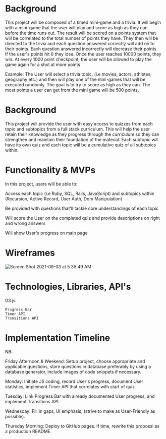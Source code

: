 # Background

This project will be composed of a timed mini-game and a trivia. It will begin with a
mini-game that the user will play and score as high as they can before the time runs out. 
The result will be scored on a points system that will be correlated to the 
total number of points they have. They then will be directed to the trivia and each question answered correctly will add on to their points. Each question answered incorrectly will decrease 
their points. If the user's points hit 0 they lose. Once the user reaches 10000 points,
they win. At every 1000 point checkpoint, the user will be allowed to play the game again 
for a shot at more points

Example: The User will select a trivia topic, (i.e movies, actors, athletes, geography etc.)
and then will play one of the mini-games that will be executed randomly. The goal 
is to try to score as high as they can. The most points a user can get from the mini game
will be 500 points. 

# Background

This project will provide the user with easy access to quizzes from each topic and subtopics from a full stack curriculum. This will help the user retain their knowledge as they progress through the curriculum so they can strengthen and maintain their foundation of the material. Each subtopic will have its own quiz
and each topic will be a cumulative quiz of all subtopics within.


# Functionality & MVPs

In this project, users will be able to:

Access each topic (i.e Ruby, SQL, Rails, JavaScript) and subtopics within (Recursion, Active Record, User Auth, Dom Manipulation)

Be provided with questions that'll tackle core understandings of each topic

Will score the User on the completed quiz and provide descriptions on right and wrong answers

Will show User's progress on main page

# Wireframes

![Screen Shot 2021-09-03 at 5 35 49 AM](https://user-images.githubusercontent.com/86999349/131988190-b3ed4cbf-935f-4306-99e9-626c8016c018.png)



# Technologies, Libraries, API's

D3.js

    Progress Bar
    Timer API
    Transitions API

# Implementation Timeline

NB:

Friday Afternoon & Weekend: 
    Setup project, choose appropriate and applicable questions, store questions in database preferably by using a database generator, include images of code snippets if necessary.

Monday: Initiate JS coding, record User's progress, document User statistics, implement Timer API that correlates with start of quiz

Tuesday: Link Progress Bar with already documented User progress, and implement Transitions API

Wednesday: Fill in gaps, UI emphasis, (strive to make as User-Friendly as possible).

Thursday Morning: Deploy to GitHub pages. If time, rewrite this proposal as a production README.
